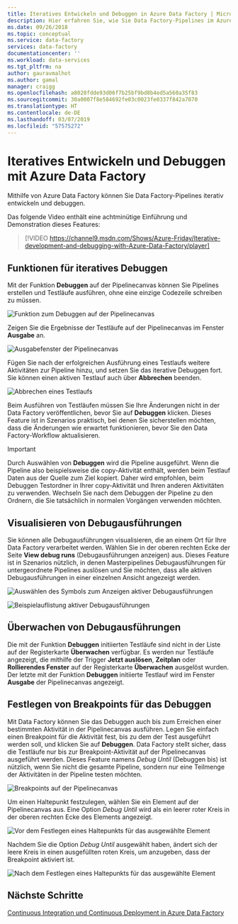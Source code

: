 ```yaml
---
title: Iteratives Entwickeln und Debuggen in Azure Data Factory | Microsoft-Dokumentation
description: Hier erfahren Sie, wie Sie Data Factory-Pipelines im Azure-Portal iterativ entwickeln und debuggen.
ms.date: 09/26/2018
ms.topic: conceptual
ms.service: data-factory
services: data-factory
documentationcenter: ''
ms.workload: data-services
ms.tgt_pltfrm: na
author: gauravmalhot
ms.author: gamal
manager: craigg
ms.openlocfilehash: a8028fdde93d06f7b25bf9bd8b4ed5a560a35f83
ms.sourcegitcommit: 30a0007f8e584692fe03c0023fe0337f842a7070
ms.translationtype: HT
ms.contentlocale: de-DE
ms.lasthandoff: 03/07/2019
ms.locfileid: "57575272"
---
```

# <a name="iterative-development-and-debugging-with-azure-data-factory"></a>Iteratives Entwickeln und Debuggen mit Azure Data Factory

Mithilfe von Azure Data Factory können Sie Data Factory-Pipelines iterativ entwickeln und debuggen.

Das folgende Video enthält eine achtminütige Einführung und Demonstration dieses Features:

> [!VIDEO https://channel9.msdn.com/Shows/Azure-Friday/Iterative-development-and-debugging-with-Azure-Data-Factory/player]

## <a name="iterative-debugging-features"></a>Funktionen für iteratives Debuggen
Mit der Funktion **Debuggen** auf der Pipelinecanvas können Sie Pipelines erstellen und Testläufe ausführen, ohne eine einzige Codezeile schreiben zu müssen.

![Funktion zum Debuggen auf der Pipelinecanvas](media/iterative-development-debugging/iterative-development-image1.png)

Zeigen Sie die Ergebnisse der Testläufe auf der Pipelinecanvas im Fenster **Ausgabe** an.

![Ausgabefenster der Pipelinecanvas](media/iterative-development-debugging/iterative-development-image2.png)

Fügen Sie nach der erfolgreichen Ausführung eines Testlaufs weitere Aktivitäten zur Pipeline hinzu, und setzen Sie das iterative Debuggen fort. Sie können einen aktiven Testlauf auch über **Abbrechen** beenden.

![Abbrechen eines Testlaufs](media/iterative-development-debugging/iterative-development-image3.png)

Beim Ausführen von Testläufen müssen Sie Ihre Änderungen nicht in der Data Factory veröffentlichen, bevor Sie auf **Debuggen** klicken. Dieses Feature ist in Szenarios praktisch, bei denen Sie sicherstellen möchten, dass die Änderungen wie erwartet funktionieren, bevor Sie den Data Factory-Workflow aktualisieren.

> [!IMPORTANT]
> Durch Auswählen von **Debuggen** wird die Pipeline ausgeführt. Wenn die Pipeline also beispielsweise die copy-Aktivität enthält, werden beim Testlauf Daten aus der Quelle zum Ziel kopiert. Daher wird empfohlen, beim Debuggen Testordner in Ihrer copy-Aktivität und Ihren anderen Aktivitäten zu verwenden. Wechseln Sie nach dem Debuggen der Pipeline zu den Ordnern, die Sie tatsächlich in normalen Vorgängen verwenden möchten.

## <a name="visualizing-debug-runs"></a>Visualisieren von Debugausführungen

Sie können alle Debugausführungen visualisieren, die an einem Ort für Ihre Data Factory verarbeitet werden. Wählen Sie in der oberen rechten Ecke der Seite **View debug runs** (Debugausführungen anzeigen) aus. Dieses Feature ist in Szenarios nützlich, in denen Masterpipelines Debugausführungen für untergeordnete Pipelines auslösen und Sie möchten, dass alle aktiven Debugausführungen in einer einzelnen Ansicht angezeigt werden.

![Auswählen des Symbols zum Anzeigen aktiver Debugausführungen](media/iterative-development-debugging/view-debug-runs-image1.png)

![Beispielauflistung aktiver Debugausführungen](media/iterative-development-debugging/view-debug-runs-image2.png)

## <a name="monitoring-debug-runs"></a>Überwachen von Debugausführungen

Die mit der Funktion **Debuggen** initiierten Testläufe sind nicht in der Liste auf der Registerkarte **Überwachen** verfügbar. Es werden nur Testläufe angezeigt, die mithilfe der Trigger **Jetzt auslösen**, **Zeitplan** oder **Rollierendes Fenster** auf der Registerkarte **Überwachen** ausgelöst wurden. Der letzte mit der Funktion **Debuggen** initiierte Testlauf wird im Fenster **Ausgabe** der Pipelinecanvas angezeigt.

## <a name="setting-breakpoints-for-debugging"></a>Festlegen von Breakpoints für das Debuggen

Mit Data Factory können Sie das Debuggen auch bis zum Erreichen einer bestimmten Aktivität in der Pipelinecanvas ausführen. Legen Sie einfach einen Breakpoint für die Aktivität fest, bis zu dem der Test ausgeführt werden soll, und klicken Sie auf **Debuggen**. Data Factory stellt sicher, dass die Testläufe nur bis zur Breakpoint-Aktivität auf der Pipelinecanvas ausgeführt werden. Dieses Feature namens *Debug Until* (Debuggen bis) ist nützlich, wenn Sie nicht die gesamte Pipeline, sondern nur eine Teilmenge der Aktivitäten in der Pipeline testen möchten.

![Breakpoints auf der Pipelinecanvas](media/iterative-development-debugging/iterative-development-image4.png)

Um einen Haltepunkt festzulegen, wählen Sie ein Element auf der Pipelinecanvas aus. Eine Option *Debug Until* wird als ein leerer roter Kreis in der oberen rechten Ecke des Elements angezeigt.

![Vor dem Festlegen eines Haltepunkts für das ausgewählte Element](media/iterative-development-debugging/iterative-development-image5.png)

Nachdem Sie die Option *Debug Until* ausgewählt haben, ändert sich der leere Kreis in einen ausgefüllten roten Kreis, um anzugeben, dass der Breakpoint aktiviert ist.

![Nach dem Festlegen eines Haltepunkts für das ausgewählte Element](media/iterative-development-debugging/iterative-development-image6.png)

## <a name="next-steps"></a>Nächste Schritte
[Continuous Integration und Continuous Deployment in Azure Data Factory](continuous-integration-deployment.md)

